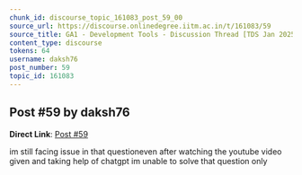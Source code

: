 ```yaml
---
chunk_id: discourse_topic_161083_post_59_00
source_url: https://discourse.onlinedegree.iitm.ac.in/t/161083/59
source_title: GA1 - Development Tools - Discussion Thread [TDS Jan 2025]
content_type: discourse
tokens: 64
username: daksh76
post_number: 59
topic_id: 161083
---
```


## Post #59 by daksh76

**Direct Link**: [Post #59](https://discourse.onlinedegree.iitm.ac.in/t/161083/59)

im still facing issue in that questioneven after watching the youtube video given and taking help of chatgpt im unable to solve that question only

